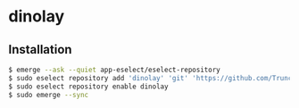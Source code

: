 # dinolay

## Installation
```bash
$ emerge --ask --quiet app-eselect/eselect-repository
$ sudo eselect repository add 'dinolay' 'git' 'https://github.com/TruncatedDinosour/dinolay.git'
$ sudo eselect repository enable dinolay
$ sudo emerge --sync
````
